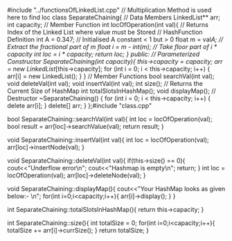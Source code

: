 #include "../functionsOfLinkedList.cpp"
// Multiplication Method is used here to find loc
class SeparateChaining{
    // Data Members
    LinkedList** arr;
    int capacity;
    // Member Function
    int locOfOperation(int val){    // Returns Index of the Linked List where value must be Stored
        // HashFunction Definition
        int A = 0.347; // Initialised A constant < 1 but > 0
        float m = val*A;
        // Extract the fractional part of m
        float i = m - int(m);
        // Take floor part of i * capacity
        int loc =  i * capacity;
        return loc;
    }
public:
    // Parameterized Constructor
    SeparateChaining(int capacity){
        this->capacity = capacity;
        arr = new LinkedList*[this->capacity];
        for (int i = 0; i < this->capacity; i++) {
            arr[i] = new LinkedList();
        }
    }
    // Member Functions
    bool searchVal(int val);
    void deleteVal(int val);
    void insertVal(int val);
    int size(); // Returns the Current Size of HashMap
    int totalSlotsInHashMap();
    void displayMap();
    // Destructor
    ~SeparateChaining() {
        for (int i = 0; i < this->capacity; i++) {
            delete arr[i];
        }
        delete[] arr;
    }
};#include "class.cpp"

bool SeparateChaining::searchVal(int val){
    int loc = locOfOperation(val);
    bool result = arr[loc]->searchValue(val);
    return result;
}

void SeparateChaining::insertVal(int val){
    int loc = locOfOperation(val);
    arr[loc]->insertNode(val);
}

void SeparateChaining::deleteVal(int val){
    if(this->size() == 0){
        cout<<"Underflow error\n";
        cout<<"Hashmap is empty\n";
        return;
    }
    int loc = locOfOperation(val);
    arr[loc]->deleteNode(val);
}

void SeparateChaining::displayMap(){
    cout<<"Your HashMap looks as given below:- \n";
    for(int i=0;i<capacity;i++){
        arr[i]->display();
    }
}

int SeparateChaining::totalSlotsInHashMap(){
    return this->capacity;
}

int SeparateChaining::size(){
    int totalSize = 0;
    for(int i=0;i<capacity;i++){
        totalSize += arr[i]->currSize();
    }
    return totalSize;
}